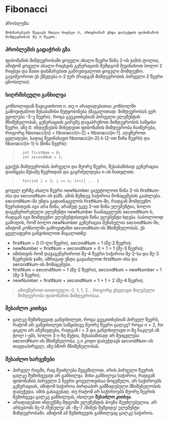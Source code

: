 # Fibonacci

პრობლემა:
```
მოხმარებელს შეყავს მთელი რიცხვი n, პროგრამამ უნდა დაბეჭდოს ფიბონაჩის მიმდევრობის მე n წევრი.
```

### პრობლემის გადაჭრის გზა
ფიბონაჩის მიმდევრობაში ყოველი ახალი წევრი წინა 2-ის ჯამის ტოლია, ამიტომ ყოველი ახალი რიცხვის გენერაციის შემდგომ შევინახოთ ბოლო 2 რიცხვი და მათი დახმარებით გამოვთვალოთ ყოველი მომდევნო. გავიმეოროთ ეს ქმედება n-2 ჯერ (რადგან მიმდევრობის პირველი 2 წევრი ცნობილია).

### სიღრმისეული განხილვა
კონსოლიდან წავიკითხოთ n.
თუ n არადადებითია კონსოლში გამოვიტანოთ შესაბამისი შეტყობინება (მაგალითად: მიმდევრობას ვერ ეყოლება -5-ე წევრი).
როცა გვეკითხებიან პირველი ელემენტის მნიშვნელობას, გენერაციის გარეშე დავაბრუნოთ მიმდევრობის საწყისი წევრი, ანუ 0.
ინდექსების მიხედვით ფიბონაჩის მიმდევრობა ჩაიწერება, როგორც fibonacci[n] = fibonacci[n-2] + fibonacci[n-1]. აღვწეროთ ცვლადები, სადაც შევინახავთ fibonacci[n-2]-ს (2-ით წინა წევრს) და fibonacci[n-1]-ს (წინა წევრს):
>       int firstNum = 0;
>       int secondNum = 1;
გვაქვს მიმდევრობის პირველი და მეორე წევრი, შესაბამისად გენერაცია დაიწყება მესამე წევრიდან და გაგრძელდება n-ის ჩათვლით:
>       for(int i = 3; i <= n; i++){ ... }
ყოველ ჯერზე ახალი წევრი newNumber გავუტოლოთ წინა 2-ის firstNum-ისა და secondNum-ის ჯამს. ამის შემდეგ საჭიროა მონაცემების გაახლება. secondNum-მა უნდა გადაინაცვლოს firstNum-ში, რადგან მომდევნო წევრისთვის იგი არა წინა, არამედ უკვე 2-ით წინა ელემენტია, ხოლო დაგენერირებული ელემენტი newNumber ჩაანაცვლებს secondNum-ს, რადგან იგი მომდევნო ელემენტისთვის წინა ელემენტი ხდება. საბოლოოდ გამოდის, რომ ბოლო newNumber გენერაცია შენახულია secondNum-ში, ამიტომ კონსოლში გამოვიტანთ secondNum-ის მნიშვნელობას.
ეს ყველაფერი განვიხილოთ მაგალითზე:

* firstNum = 0 (1-ლი წევრი), secondNum = 1 (მე-2 წევრი);
* newNumber = firstNum + secondNum = 0 + 1 = 1 (მე-3 წევრი);
* იმისთვის რომ დავაგენერიროთ მე-4 წევრი საჭიროა მე-2-სა და მე-3 წევრების ჯამი, ამრიგად უნდა გავაახლოთ firstNum-ისა და secondNum-ის მონაცემები.
* firstNum = secondNum = 1 (მე-2 წევრი), secondNum = newNumber =  1 (მე-3 წევრი);
* newNumber = firstNum + secondNum = 1 + 1 = 2 (მე-4 წევრი);
> ამოვწეროთ თითოეული: 0, 1, 1, 2... როგორც ვხედავთ მიღებული მიმდევრობა ფიბონაჩის მიმდევრობაა.

### შესაძლო კითხვა
* ცალკე შემთხვევად განვიხილეთ, როცა გვეკითხებიან პირველ წევრს, რატომ არ განვიხილეთ საწყისივე მეორე წევრი ცალკე?
როცა n = 2, for ციკლი არ ამუშავდება, რადგან i = 3 და განვიხილავთ n-ზე ნაკლებ ან ტოლ i-ებს, ხოლო 3 n-ზე მეტია, შესაბამისად არ შეიცვლება secondNum-ის მნიშვნელობა. ე.ი კოდი დაბეჭდავს secondNum-ის თავდაპირველ, ანუ სწორ მნიშვნელობას.

### შესაძლო ხარვეზები
* პირველ რიგში, რაც შეიძლება შეგეშალოთ, არის პირველი წევრის ცალკე შემთხვევად არ განხილვა.
მისი განხილვა საჭიროა, რადგან ფიბონაჩის პირველი 2 წევრი ყოველთვისაა მოცემული, არ საჭიროებს გენერაციას, ამიტომ საჭიროა პირდაპირ გამზადებული მნიშვნელობის დაბეჭვდა. იმის გასაგებად, თუ რატომ არ საჭიროებს მეორე წევრის შემთხვევა ცალკე განხილვას, იხილეთ **შესაძლო კითხვა**.
* არადადებით ინდექსზე მდგომი ელემენტის პოვნა შეუძლებელია.
არ არსებობს მე-0 /მენულე/ ან -მე-7 /მინუს მეშვიდე/ ელემენტი მიმდევრობაში. ამიტომ ამ შემთხვევის განხილვაც ცალკე საჭიროა.